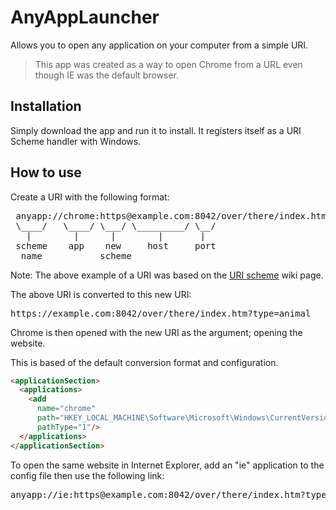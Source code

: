 # AnyAppLauncher
Allows you to open any application on your computer from a simple URI.

> This app was created as a way to open Chrome from a URL even though IE was the default browser.

## Installation
Simply download the app and run it to install. It registers itself as a URI Scheme handler with Windows.

## How to use
Create a URI with the following format:
<pre>
 anyapp://chrome:https@example.com:8042/over/there/index.htm?type=animal
 \____/   \____/ \___/ \_________/ \__/ 
   |        |      |        |       |    
 scheme    app    new     host     port  
  name           scheme
</pre>
Note: The above example of a URI was based on the [URI scheme](https://en.wikipedia.org/wiki/URI_scheme) wiki page.

The above URI is converted to this new URI:
<pre>
https://example.com:8042/over/there/index.htm?type=animal
</pre>

Chrome is then opened with the new URI as the argument; opening the website.

This is based of the default conversion format and configuration.

```html
<applicationSection>
  <applications>
    <add
      name="chrome"
      path="HKEY_LOCAL_MACHINE\Software\Microsoft\Windows\CurrentVersion\App Paths\Chrome.exe"
      pathType="1"/>
  </applications>
</applicationSection>
```

To open the same website in Internet Explorer, add an "ie" application to the config file then use the following link:
<pre>
anyapp://ie:https@example.com:8042/over/there/index.htm?type=animal
</pre>



